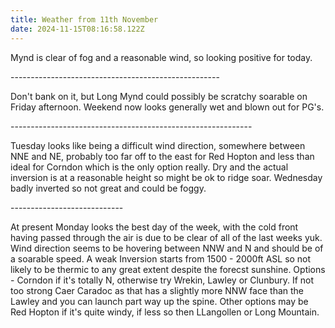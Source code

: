 ```yaml
---
title: Weather from 11th November
date: 2024-11-15T08:16:58.122Z
---
```

Mynd is clear of fog and a reasonable wind, so looking positive for today.

\----------------------------------------------------

Don't bank on it, but Long Mynd could possibly be scratchy soarable on Friday afternoon.  Weekend now looks generally wet and blown out for PG's.

\------------------------------------------------------------

Tuesday looks like being a difficult wind direction,  somewhere between NNE and NE, probably too far off to the east for Red Hopton and less than ideal for Corndon which is the only option really.  Dry and the actual inversion is at a reasonable height so might be ok to ridge soar.  Wednesday badly inverted so not great and could be foggy.

\----------------------------

At present Monday looks the best day of the week, with the cold front having passed through the air is due to be clear of all of the last weeks yuk.  Wind direction seems to be hovering between NNW and N and should be of a soarable speed.  A weak Inversion starts from 1500 - 2000ft ASL so not likely to be thermic to any great extent despite the forecst sunshine.  Options - Corndon if it's totally N, otherwise try Wrekin,  Lawley or Clunbury.  If not too strong Caer Caradoc as that has a slightly more NNW face than the Lawley and you can launch part way up the spine.  Other options may be Red Hopton if it's quite windy, if less so then LLangollen or Long Mountain.